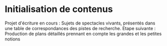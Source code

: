 # Initialisation de contenus
Projet d'écriture en cours : Sujets de spectacles vivants, présentés dans une table de correspondances des pistes de recherche.
Etape suivante : Production de plans détaillés prennant en compte les grandes et les petites notions

